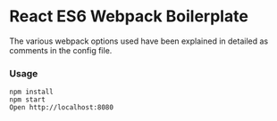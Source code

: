 # React ES6 Webpack Boilerplate

The various webpack options used have been explained in detailed as comments in the config file. 


### Usage

```
npm install
npm start
Open http://localhost:8080


